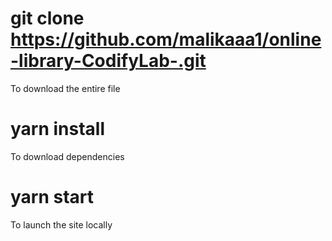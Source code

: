 # git clone https://github.com/malikaaa1/online-library-CodifyLab-.git
To download the entire file

# yarn install
To download dependencies

# yarn start
To launch the site locally
